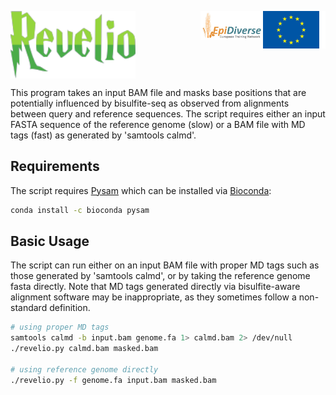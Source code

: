 [<img width="100" align="right" src="https://raw.githubusercontent.com/EpiDiverse/snp/master/docs/images/euflagbetter.jpg">](https://ec.europa.eu/programmes/horizon2020/en)
[<img width="100" align="right" src="https://raw.githubusercontent.com/EpiDiverse/snp/master/docs/images/epidiverse-logo.jpg">](https://epidiverse.eu)

<img width="200" align="left" src="logo.png">

<br clear="left"/>

This program takes an input BAM file and masks base positions that are potentially influenced by bisulfite-seq as observed from alignments between query and reference sequences. The script requires either an input FASTA sequence of the reference genome (slow) or a BAM file with MD tags (fast) as generated by 'samtools calmd'.

## Requirements
The script requires [Pysam](https://github.com/pysam-developers/pysam) which can be installed via [Bioconda](https://bioconda.github.io/):

```bash
conda install -c bioconda pysam
```

## Basic Usage
The script can run either on an input BAM file with proper MD tags such as those generated by 'samtools calmd', or by taking the reference genome fasta directly. Note that MD tags generated directly via bisulfite-aware alignment software may be inappropriate, as they sometimes follow a non-standard definition.

```bash
# using proper MD tags
samtools calmd -b input.bam genome.fa 1> calmd.bam 2> /dev/null
./revelio.py calmd.bam masked.bam

# using reference genome directly
./revelio.py -f genome.fa input.bam masked.bam
```